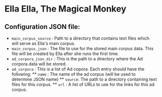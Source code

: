 Ella Ella, The Magical Monkey
=============================

Configuration JSON file:
------------------------

* `main_corpus_source` : Path to a directory that contains text files which
will serve as Ella's main corpus.
* `main_corpus_json` : The file to use for the stored main corpus data. This
file will be created by Ella after she runs the first time.
* `ad_corpora_json_dir` : This is the path to a directory where the Ad corpora
data will be stored.
* `ad_corpora` : This is a list of Ad copora. Each entry should have the
following:
** `name` : The name of the ad corpus (will be used to determine JSON name)
** `source`: The path to a directory containing text files for this corpus.
** `url` : A list of URLs to use for the links for this ad corpus.

